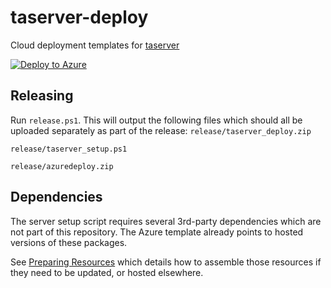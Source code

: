 # taserver-deploy
Cloud deployment templates for [taserver](https://github.com/Griffon26/taserver)

[![Deploy to Azure](https://aka.ms/deploytoazurebutton)](https://portal.azure.com/#create/Microsoft.Template/uri/https%3A%2F%2Fraw.githubusercontent.com%2Fchickenbellyfin%2Ftaserver-deploy%2Fmaster%2Fazure%2Fazuredeploy.json)

## Releasing
Run `release.ps1`. This will output the following files which should all be uploaded separately as part of the release:
`release/taserver_deploy.zip`

`release/taserver_setup.ps1`

`release/azuredeploy.zip`


## Dependencies
The server setup script requires several 3rd-party dependencies which are not part of this repository. The Azure template already points to hosted versions of these packages. 

See [Preparing Resources](preparing_resources.md) which details how to assemble those resources if they need to be updated, or hosted elsewhere. 

